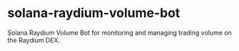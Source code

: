 # solana-raydium-volume-bot
Solana Raydium Volume Bot for monitoring and managing trading volume on the Raydium DEX.

